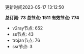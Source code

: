 更新时间2023-05-17 13:12:50

**总订阅: 73**
**总节点: 1511**
**有效节点: 774**
- v2ray节点: 652
- ss节点: 43
- trojan节点: 76
- ssr节点: 3
